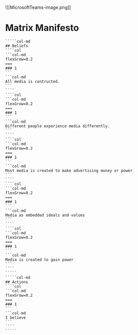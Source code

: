 ![[MicrosoftTeams-image.png]]
# Matrix Manifesto
``````col
`````col-md
## Beliefs
````col
```col-md
flexGrow=0.2
===
### 1
```
```col-md
All media is contructed.
```
````
````col
```col-md
flexGrow=0.2
===
### 1
```
```col-md
Different people experience media differently.
```
````
````col
```col-md
flexGrow=0.2
===
### 1
```
```col-md
Most media is created to make advertising money or power
```
````
````col
```col-md
flexGrow=0.2
===
### 1
```
```col-md
Media as embedded ideals and values
```
````
````col
```col-md
flexGrow=0.2
===
### 1
```
```col-md
Media is created to gain power 
```
````
`````
`````col-md
## Actions
````col
```col-md
flexGrow=0.2
===
### 1
```
```col-md
I believe
```
````
`````
```````
